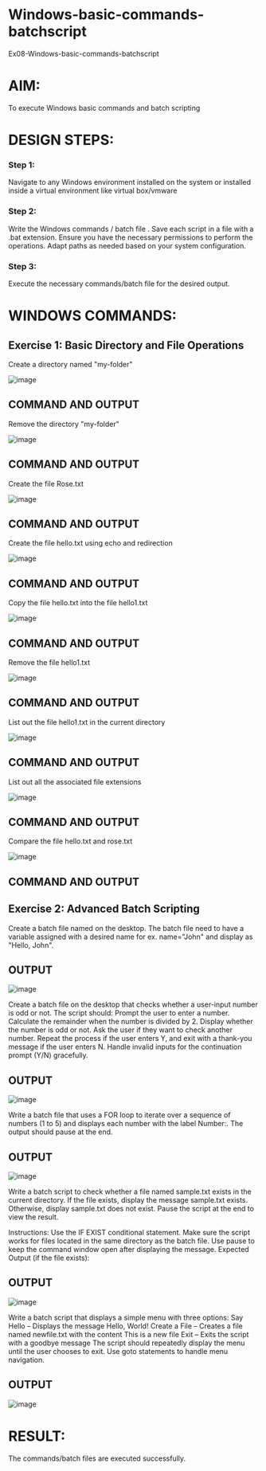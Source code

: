 # Windows-basic-commands-batchscript
Ex08-Windows-basic-commands-batchscript

# AIM:
To execute Windows basic commands and batch scripting

# DESIGN STEPS:

### Step 1:

Navigate to any Windows environment installed on the system or installed inside a virtual environment like virtual box/vmware 

### Step 2:

Write the Windows commands / batch file . Save each script in a file with a .bat extension. Ensure you have the necessary permissions to perform the operations. Adapt paths as needed based on your system configuration.
### Step 3:

Execute the necessary commands/batch file for the desired output. 




# WINDOWS COMMANDS:
## Exercise 1: Basic Directory and File Operations
Create a directory named "my-folder"

![image](https://github.com/user-attachments/assets/e1aab195-4fcc-4ed9-b238-d2979e5e7794)


## COMMAND AND OUTPUT

Remove the directory "my-folder"

![image](https://github.com/user-attachments/assets/c3c4b801-8af0-47fc-818f-3741ab1df5f9)


## COMMAND AND OUTPUT


Create the file Rose.txt

![image](https://github.com/user-attachments/assets/95a2301c-ce78-46bf-95fc-220709b95d30)


## COMMAND AND OUTPUT


Create the file hello.txt using echo and redirection

![image](https://github.com/user-attachments/assets/1001bd3a-ea1c-41eb-abae-df80364006b4)


## COMMAND AND OUTPUT

Copy the file hello.txt into the file hello1.txt

![image](https://github.com/user-attachments/assets/a733bf62-dd25-48f7-bc95-1ad4fbb856ed)


## COMMAND AND OUTPUT

Remove the file hello1.txt

![image](https://github.com/user-attachments/assets/1a8a46af-b8c9-4392-90c2-ac0fc5d2e4a4)



## COMMAND AND OUTPUT

List out the file hello1.txt in the current directory

![image](https://github.com/user-attachments/assets/680b7b10-996f-4b99-92c4-dd670076c4cb)


## COMMAND AND OUTPUT

List out all the associated file extensions 

![image](https://github.com/user-attachments/assets/69cb9a9b-442e-455a-96c9-d7882f8b833c)


## COMMAND AND OUTPUT


Compare the file hello.txt and rose.txt

![image](https://github.com/user-attachments/assets/063452ca-d687-45e0-98b9-09b9fe4b1d47)


## COMMAND AND OUTPUT

## Exercise 2: Advanced Batch Scripting
Create a batch file named on the desktop. The batch file need to have a variable assigned with a desired name for ex. name="John" and display as "Hello, John".

## OUTPUT

![image](https://github.com/user-attachments/assets/b4fee408-cfba-420b-950b-52c0c8bf1053)


Create a batch file  on the desktop that checks whether a user-input number is odd or not. The script should:
Prompt the user to enter a number.
Calculate the remainder when the number is divided by 2.
Display whether the number is odd or not.
Ask the user if they want to check another number.
Repeat the process if the user enters Y, and exit with a thank-you message if the user enters N.
Handle invalid inputs for the continuation prompt (Y/N) gracefully.

## OUTPUT

![image](https://github.com/user-attachments/assets/3e7c1d70-b94a-4f3c-8636-7a7331875cbe)



Write a batch file that uses a FOR loop to iterate over a sequence of numbers (1 to 5) and displays each number with the label Number:. The output should pause at the end.

## OUTPUT

![image](https://github.com/user-attachments/assets/c15114ef-dc94-4a2c-b94a-293cde1a92d1)



Write a batch script to check whether a file named sample.txt exists in the current directory. If the file exists, display the message sample.txt exists. Otherwise, display sample.txt does not exist. Pause the script at the end to view the result.

Instructions:
Use the IF EXIST conditional statement.
Make sure the script works for files located in the same directory as the batch file.
Use pause to keep the command window open after displaying the message.
Expected Output (if the file exists):

## OUTPUT

![image](https://github.com/user-attachments/assets/c36c76cc-58bb-4c6a-8744-9710a829798c)


Write a batch script that displays a simple menu with three options:
Say Hello – Displays the message Hello, World!
Create a File – Creates a file named newfile.txt with the content This is a new file
Exit – Exits the script with a goodbye message
The script should repeatedly display the menu until the user chooses to exit. Use goto statements to handle menu navigation.


## OUTPUT

![image](https://github.com/user-attachments/assets/d82b57e4-8250-4ffb-993c-bd2010ec760a)



# RESULT:
The commands/batch files are executed successfully.

